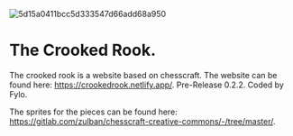 ![5d15a0411bcc5d333547d66add68a950](https://user-images.githubusercontent.com/127014852/226170418-33093beb-5a82-4fed-9884-8128137fd9de.png)

# The Crooked Rook.
The crooked rook is a website based on chesscraft. The website can be found here: https://crookedrook.netlify.app/. Pre-Release 0.2.2. Coded by Fylo.

The sprites for the pieces can be found here: https://gitlab.com/zulban/chesscraft-creative-commons/-/tree/master/.
